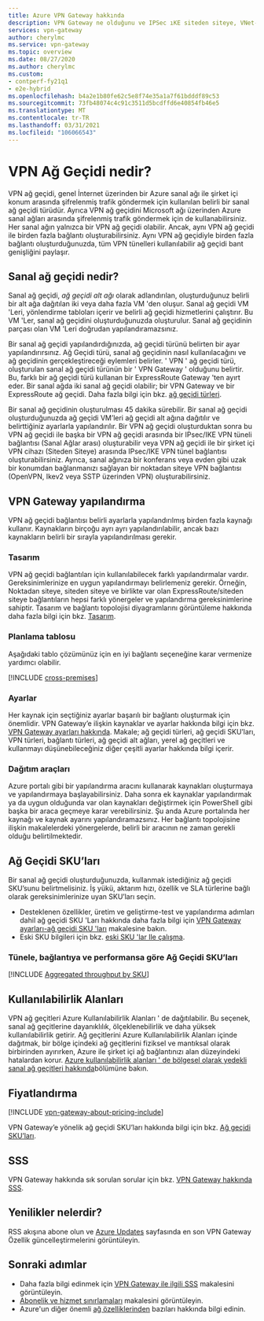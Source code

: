 ```yaml
---
title: Azure VPN Gateway hakkında
description: VPN Gateway ne olduğunu ve IPSec ıKE siteden siteye, VNet-VNet ve Noktadan siteye VPN sanal ağlarına bağlanmak için VPN Gateway nasıl kullanacağınızı öğrenin.
services: vpn-gateway
author: cherylmc
ms.service: vpn-gateway
ms.topic: overview
ms.date: 08/27/2020
ms.author: cherylmc
ms.custom:
- contperf-fy21q1
- e2e-hybrid
ms.openlocfilehash: b4a2e1b80fe62c5e8f74e35a1a7f61bdddf89c53
ms.sourcegitcommit: 73fb48074c4c91c3511d5bcdffd6e40854fb46e5
ms.translationtype: MT
ms.contentlocale: tr-TR
ms.lasthandoff: 03/31/2021
ms.locfileid: "106066543"
---
```

# <a name="what-is-vpn-gateway"></a>VPN Ağ Geçidi nedir?

VPN ağ geçidi, genel İnternet üzerinden bir Azure sanal ağı ile şirket içi konum arasında şifrelenmiş trafik göndermek için kullanılan belirli bir sanal ağ geçidi türüdür. Ayrıca VPN ağ geçidini Microsoft ağı üzerinden Azure sanal ağları arasında şifrelenmiş trafik göndermek için de kullanabilirsiniz. Her sanal ağın yalnızca bir VPN ağ geçidi olabilir. Ancak, aynı VPN ağ geçidi ile birden fazla bağlantı oluşturabilirsiniz. Aynı VPN ağ geçidiyle birden fazla bağlantı oluşturduğunuzda, tüm VPN tünelleri kullanılabilir ağ geçidi bant genişliğini paylaşır.

## <a name="what-is-a-virtual-network-gateway"></a><a name="whatis"></a>Sanal ağ geçidi nedir?

Sanal ağ geçidi, *ağ geçidi alt ağı* olarak adlandırılan, oluşturduğunuz belirli bir alt ağa dağıtılan iki veya daha fazla VM 'den oluşur. Sanal ağ geçidi VM 'Leri, yönlendirme tabloları içerir ve belirli ağ geçidi hizmetlerini çalıştırır. Bu VM 'Ler, sanal ağ geçidini oluşturduğunuzda oluşturulur. Sanal ağ geçidinin parçası olan VM 'Leri doğrudan yapılandıramazsınız.

Bir sanal ağ geçidi yapılandırdığınızda, ağ geçidi türünü belirten bir ayar yapılandırırsınız. Ağ Geçidi türü, sanal ağ geçidinin nasıl kullanılacağını ve ağ geçidinin gerçekleştireceği eylemleri belirler. ' VPN ' ağ geçidi türü, oluşturulan sanal ağ geçidi türünün bir ' VPN Gateway ' olduğunu belirtir. Bu, farklı bir ağ geçidi türü kullanan bir ExpressRoute Gateway 'ten ayırt eder. Bir sanal ağda iki sanal ağ geçidi olabilir; bir VPN Gateway ve bir ExpressRoute ağ geçidi. Daha fazla bilgi için bkz. [ağ geçidi türleri](vpn-gateway-about-vpn-gateway-settings.md#gwtype).

Bir sanal ağ geçidinin oluşturulması 45 dakika sürebilir. Bir sanal ağ geçidi oluşturduğunuzda ağ geçidi VM’leri ağ geçidi alt ağına dağıtılır ve belirttiğiniz ayarlarla yapılandırılır. Bir VPN ağ geçidi oluşturduktan sonra bu VPN ağ geçidi ile başka bir VPN ağ geçidi arasında bir IPsec/IKE VPN tüneli bağlantısı (Sanal Ağlar arası) oluşturabilir veya VPN ağ geçidi ile bir şirket içi VPN cihazı (Siteden Siteye) arasında IPsec/IKE VPN tünel bağlantısı oluşturabilirsiniz. Ayrıca, sanal ağınıza bir konferans veya evden gibi uzak bir konumdan bağlanmanızı sağlayan bir noktadan siteye VPN bağlantısı (OpenVPN, Ikev2 veya SSTP üzerinden VPN) oluşturabilirsiniz.

## <a name="configuring-a-vpn-gateway"></a><a name="configuring"></a>VPN Gateway yapılandırma

VPN ağ geçidi bağlantısı belirli ayarlarla yapılandırılmış birden fazla kaynağı kullanır. Kaynakların birçoğu ayrı ayrı yapılandırılabilir, ancak bazı kaynakların belirli bir sırayla yapılandırılması gerekir.

### <a name="design"></a><a name="diagrams"></a>Tasarım

VPN ağ geçidi bağlantıları için kullanılabilecek farklı yapılandırmalar vardır. Gereksinimlerinize en uygun yapılandırmayı belirlemeniz gerekir. Örneğin, Noktadan siteye, siteden siteye ve birlikte var olan ExpressRoute/siteden siteye bağlantıların hepsi farklı yönergeler ve yapılandırma gereksinimlerine sahiptir. Tasarım ve bağlantı topolojisi diyagramlarını görüntüleme hakkında daha fazla bilgi için bkz. [Tasarım](design.md).

### <a name="planning-table"></a><a name="planningtable"></a>Planlama tablosu

Aşağıdaki tablo çözümünüz için en iyi bağlantı seçeneğine karar vermenize yardımcı olabilir.

[!INCLUDE [cross-premises](../../includes/vpn-gateway-cross-premises-include.md)]

### <a name="settings"></a><a name="settings"></a>Ayarlar

Her kaynak için seçtiğiniz ayarlar başarılı bir bağlantı oluşturmak için önemlidir. VPN Gateway’e ilişkin kaynaklar ve ayarlar hakkında bilgi için bkz. [VPN Gateway ayarları hakkında](vpn-gateway-about-vpn-gateway-settings.md). Makale; ağ geçidi türleri, ağ geçidi SKU’ları, VPN türleri, bağlantı türleri, ağ geçidi alt ağları, yerel ağ geçitleri ve kullanmayı düşünebileceğiniz diğer çeşitli ayarlar hakkında bilgi içerir.

### <a name="deployment-tools"></a><a name="tools"></a>Dağıtım araçları

Azure portalı gibi bir yapılandırma aracını kullanarak kaynakları oluşturmaya ve yapılandırmaya başlayabilirsiniz. Daha sonra ek kaynaklar yapılandırmak ya da uygun olduğunda var olan kaynakları değiştirmek için PowerShell gibi başka bir araca geçmeye karar verebilirsiniz. Şu anda Azure portalında her kaynağı ve kaynak ayarını yapılandıramazsınız. Her bağlantı topolojisine ilişkin makalelerdeki yönergelerde, belirli bir aracının ne zaman gerekli olduğu belirtilmektedir.

## <a name="gateway-skus"></a><a name="gwsku"></a>Ağ Geçidi SKU’ları

Bir sanal ağ geçidi oluşturduğunuzda, kullanmak istediğiniz ağ geçidi SKU’sunu belirtmelisiniz. İş yükü, aktarım hızı, özellik ve SLA türlerine bağlı olarak gereksinimlerinize uyan SKU’ları seçin.

* Desteklenen özellikler, üretim ve geliştirme-test ve yapılandırma adımları dahil ağ geçidi SKU 'Ları hakkında daha fazla bilgi için [VPN Gateway ayarları-ağ geçidi SKU 'ları](vpn-gateway-about-vpn-gateway-settings.md#gwsku) makalesine bakın.
* Eski SKU bilgileri için bkz. [eski SKU 'lar Ile çalışma](vpn-gateway-about-skus-legacy.md).

### <a name="gateway-skus-by-tunnel-connection-and-throughput"></a><a name="benchmark"></a>Tünele, bağlantıya ve performansa göre Ağ Geçidi SKU’ları

[!INCLUDE [Aggregated throughput by SKU](../../includes/vpn-gateway-table-gwtype-aggtput-include.md)]

## <a name="availability-zones"></a><a name="availability"></a>Kullanılabilirlik Alanları

VPN ağ geçitleri Azure Kullanılabilirlik Alanları ' de dağıtılabilir. Bu seçenek, sanal ağ geçitlerine dayanıklılık, ölçeklenebilirlik ve daha yüksek kullanılabilirlik getirir. Ağ geçitlerini Azure Kullanılabilirlik Alanları içinde dağıtmak, bir bölge içindeki ağ geçitlerini fiziksel ve mantıksal olarak birbirinden ayırırken, Azure ile şirket içi ağ bağlantınızı alan düzeyindeki hatalardan korur. [Azure kullanılabilirlik alanları ' de bölgesel olarak yedekli sanal ağ geçitleri hakkında](about-zone-redundant-vnet-gateways.md)bölümüne bakın.

## <a name="pricing"></a><a name="pricing"></a>Fiyatlandırma

[!INCLUDE [vpn-gateway-about-pricing-include](../../includes/vpn-gateway-about-pricing-include.md)]

VPN Gateway’e yönelik ağ geçidi SKU’ları hakkında bilgi için bkz. [Ağ geçidi SKU’ları](vpn-gateway-about-vpn-gateway-settings.md#gwsku).

## <a name="faq"></a><a name="faq"></a>SSS

VPN Gateway hakkında sık sorulan sorular için bkz. [VPN Gateway hakkında SSS](vpn-gateway-vpn-faq.md).

## <a name="whats-new"></a><a name="new"></a>Yenilikler nelerdir?

RSS akışına abone olun ve [Azure Updates](https://azure.microsoft.com/updates/?category=networking&query=VPN%20Gateway) sayfasında en son VPN Gateway Özellik güncelleştirmelerini görüntüleyin.

## <a name="next-steps"></a>Sonraki adımlar

- Daha fazla bilgi edinmek için [VPN Gateway ile ilgili SSS](vpn-gateway-vpn-faq.md) makalesini görüntüleyin.
- [Abonelik ve hizmet sınırlamaları](../azure-resource-manager/management/azure-subscription-service-limits.md#networking-limits) makalesini görüntüleyin.
- Azure'un diğer önemli [ağ özelliklerinden](../networking/networking-overview.md) bazıları hakkında bilgi edinin.
